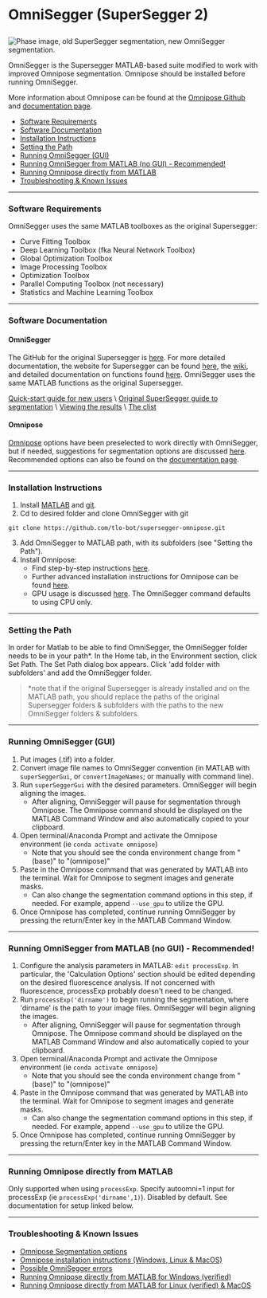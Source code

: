 
# <p> <b>OmniSegger (SuperSegger 2)</b> </p>

![Phase image, old SuperSegger segmentation, new OmniSegger segmentation.](/assets/githubfig2.png)


OmniSegger is the Supersegger MATLAB-based suite modified to work with improved Omnipose segmentation. Omnipose should be installed before running OmniSegger.

More information about Omnipose can be found at the [Omnipose Github](https://github.com/kevinjohncutler/omnipose/) and [documentation page](https://omnipose.readthedocs.io/).


- [Software Requirements](#software-requirements)
- [Software Documentation](#software-documentation)
- [Installation Instructions](#installation-instructions)
- [Setting the Path](#setting-the-path)
- [Running OmniSegger (GUI)](#running-omnisegger-gui)
- [Running OmniSegger from MATLAB (no GUI) - Recommended!](#running-omnisegger-from-matlab-no-gui---recommended)
- [Running Omnipose directly from MATLAB](#running-omnipose-directly-from-matlab)
- [Troubleshooting \& Known Issues](#troubleshooting--known-issues)

---
### Software Requirements

OmniSegger uses the same MATLAB toolboxes as the original Supersegger:

- Curve Fitting Toolbox
- Deep Learning Toolbox (fka Neural Network Toolbox)
- Global Optimization Toolbox
- Image Processing Toolbox
- Optimization Toolbox
- Parallel Computing Toolbox (not necessary)
- Statistics and Machine Learning Toolbox


---
### Software Documentation

#### OmniSegger
The GitHub for the original Supersegger is [here](https://github.com/wiggins-lab/SuperSegger). For more detailed documentation, the website for Supersegger can be found [here](http://mtshasta.phys.washington.edu/website/tutorials.php), the [wiki](https://github.com/wiggins-lab/SuperSegger/wiki), and detailed documentation on functions found [here](http://mtshasta.phys.washington.edu/website/superSegger/). OmniSegger uses the same MATLAB functions as the original Supersegger.

[Quick-start guide for new users](../main/docs/quick_start_guide.md) \ [Original SuperSegger guide to segmentation](https://github.com/wiggins-lab/SuperSegger/wiki/Segmenting-with-SuperSegger) \ [Viewing the results](https://github.com/wiggins-lab/SuperSegger/wiki/Visualization-and-post-processing-tools) \ [The clist](https://github.com/wiggins-lab/SuperSegger/wiki/The-clist-data-file) 

#### Omnipose
[Omnipose](https://omnipose.readthedocs.io/) options have been preselected to work directly with OmniSegger, but if needed, suggestions for segmentation options are discussed [here](../main/docs/segmentation_options.md). Recommended options can also be found on the [documentation page](https://omnipose.readthedocs.io/command.html). 



---
### Installation Instructions

1. Install [MATLAB](https://www.mathworks.com/help/install/install-products.html) and [git](https://git-scm.com/book/en/v2/Getting-Started-Installing-Git).
2. Cd to desired folder and clone OmniSegger with git
```
git clone https://github.com/tlo-bot/supersegger-omnipose.git
```
3. Add OmniSegger to MATLAB path, with its subfolders (see "Setting the Path").
4. Install Omnipose:
   - Find step-by-step instructions [here](../main/docs/install_omnipose.md).
   - Further advanced installation instructions for Omnipose can be found [here](https://pypi.org/project/omnipose/).
   - GPU usage is discussed [here](https://omnipose.readthedocs.io/installation.html#gpu-support). The OmniSegger command defaults to using CPU only.


---
### Setting the Path

In order for Matlab to be able to find OmniSegger, the OmniSegger folder needs to be in your path*. In the Home tab, in the Environment section, click Set Path. The Set Path dialog box appears. Click 'add folder with subfolders' and add the OmniSegger folder. 

>*note that if the original Supersegger is already installed and on the MATLAB path, you should replace the paths of the original Supersegger folders & subfolders with the paths to the new OmniSegger folders & subfolders.


---
### Running OmniSegger (GUI)

1. Put images (.tif) into a folder.
2. Convert image file names to OmniSegger convention (in MATLAB with `superSeggerGui`, or `convertImageNames`; or manually with command line).
3. Run `superSeggerGui` with the desired parameters. OmniSegger will begin aligning the images.
   - After aligning, OmniSegger will pause for segmentation through Omnipose. The Omnipose command should be displayed on the MATLAB Command Window and also automatically copied to your clipboard.
4. Open terminal/Anaconda Prompt and activate the Omnipose environment (ie `conda activate omnipose`)
   - Note that you should see the conda environment change from "(base)" to "(omnipose)"
5. Paste in the Omnipose command that was generated by MATLAB into the terminal. Wait for Omnipose to segment images and generate masks.
   - Can also change the segmentation command options in this step, if needed. For example, append `--use_gpu` to utilize the GPU.
6. Once Omnipose has completed, continue running OmniSegger by pressing the return/Enter key in the MATLAB Command Window.


---
### Running OmniSegger from MATLAB (no GUI) - Recommended!

1. Configure the analysis parameters in MATLAB: `edit processExp`. In particular, the 'Calculation Options' section should be edited depending on the desired fluorescence analysis. If not concerned with fluorescence, processExp probably doesn't need to be changed.
2. Run `processExp('dirname')` to begin running the segmentation, where 'dirname' is the path to your image files. OmniSegger will begin aligning the images. 
   - After aligning, OmniSegger will pause for segmentation through Omnipose. The Omnipose command should be displayed on the MATLAB Command Window and also automatically copied to your clipboard.
3. Open terminal/Anaconda Prompt and activate the Omnipose environment (ie `conda activate omnipose`)
   - Note that you should see the conda environment change from "(base)" to "(omnipose)"
4. Paste in the Omnipose command that was generated by MATLAB into the terminal. Wait for Omnipose to segment images and generate masks.
   - Can also change the segmentation command options in this step, if needed. For example, append `--use_gpu` to utilize the GPU.
5. Once Omnipose has completed, continue running OmniSegger by pressing the return/Enter key in the MATLAB Command Window.


---
### Running Omnipose directly from MATLAB 


Only supported when using `processExp`. Specify autoomni=1 input for processExp (ie `processExp('dirname',1)`). Disabled by default.
See documentation for setup linked below.


---
### Troubleshooting & Known Issues

- [Omnipose Segmentation options](../main/docs/segmentation_options.md)
- [Omnipose installation instructions (Windows, Linux & MacOS)](../main/docs/install_omnipose.md)
- [Possible OmniSegger errors](../main/docs/so_errors.md)
- [Running Omnipose directly from MATLAB for Windows (verified)](../main/docs/omni_in_matlab_windows.md)
- [Running Omnipose directly from MATLAB for Linux (verified) & MacOS](../main/docs/omni_in_matlab_unix.md)












